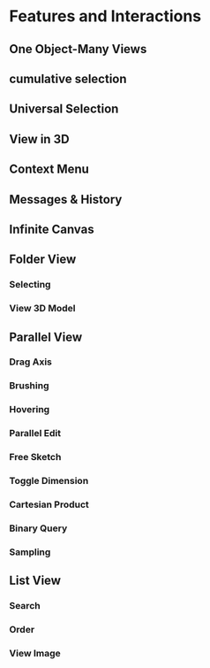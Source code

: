 # Features and Interactions

## One Object-Many Views

## cumulative selection

## Universal Selection

## View in 3D

## Context Menu

## Messages & History

## Infinite Canvas

## Folder View

### Selecting

### View 3D Model

## Parallel View

### Drag Axis

### Brushing

### Hovering

### Parallel Edit

### Free Sketch

### Toggle Dimension

### Cartesian Product

### Binary Query

### Sampling

## List View

### Search

### Order

### View Image
